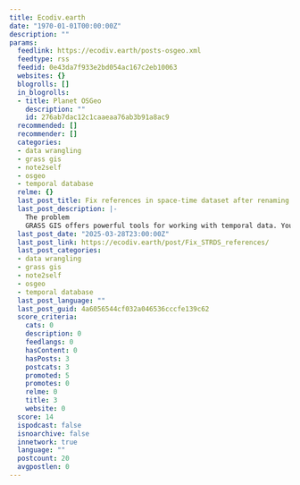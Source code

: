 ```yaml
---
title: Ecodiv.earth
date: "1970-01-01T00:00:00Z"
description: ""
params:
  feedlink: https://ecodiv.earth/posts-osgeo.xml
  feedtype: rss
  feedid: 0e43da7f933e2bd054ac167c2eb10063
  websites: {}
  blogrolls: []
  in_blogrolls:
  - title: Planet OSGeo
    description: ""
    id: 276ab7dac12c1caaeaa76ab3b91a8ac9
  recommended: []
  recommender: []
  categories:
  - data wrangling
  - grass gis
  - note2self
  - osgeo
  - temporal database
  relme: {}
  last_post_title: Fix references in space-time dataset after renaming a mapset
  last_post_description: |-
    The problem
    GRASS GIS offers powerful tools for working with temporal data. You can create space-time raster or vector datasets, and register these in a temporal database that’s automatically
  last_post_date: "2025-03-28T23:00:00Z"
  last_post_link: https://ecodiv.earth/post/Fix_STRDS_references/
  last_post_categories:
  - data wrangling
  - grass gis
  - note2self
  - osgeo
  - temporal database
  last_post_language: ""
  last_post_guid: 4a6056544cf032a046536cccfe139c62
  score_criteria:
    cats: 0
    description: 0
    feedlangs: 0
    hasContent: 0
    hasPosts: 3
    postcats: 3
    promoted: 5
    promotes: 0
    relme: 0
    title: 3
    website: 0
  score: 14
  ispodcast: false
  isnoarchive: false
  innetwork: true
  language: ""
  postcount: 20
  avgpostlen: 0
---
```

